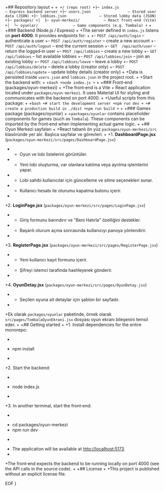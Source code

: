+## Repository layout
+
+```
+/ (repo root)
+├─ index.js                   – Express backend server
+├─ users.json                 – Stored user data (JSON)
+├─ lobbies.json               – Stored lobby data (JSON)
+├─ packages/
+│  ├─ oyun-merkezi/           – React front‑end (Vite)
+│  └─ oyunlar/                – Game components (e.g. Tombala)
+```
+
+### Backend (Node.js / Express)
+
+The server defined in `index.js` listens on **port 4000**.  It provides endpoints for:
+
+- `POST /api/auth/login` – authenticate a user
+- `POST /api/auth/register` – create a new account
+- `POST /api/auth/logout` – end the current session
+- `GET  /api/auth/user` – return the logged‑in user
+- `POST /api/lobbies` – create a new lobby
+- `GET  /api/lobbies` – list available lobbies
+- `POST /api/lobbies/join` – join an existing lobby
+- `POST /api/lobbies/leave` – leave a lobby
+- `POST /api/lobbies/delete` – delete a lobby (creator only)
+- `POST /api/lobbies/update` – update lobby details (creator only)
+
+Data is persisted inside `users.json` and `lobbies.json` in the project root.
+
+Start the backend with:
+
+```bash
+node index.js
+```
+
+### Front‑end (packages/oyun-merkezi)
+
+The front‑end is a Vite + React application located under `packages/oyun-merkezi`.  It uses Material UI for styling and communicates with the backend on port 4000.
+
+Useful scripts from this package:
+
+```bash
+# start the development server
+npm run dev
+
+# create a production build in ./dist
+npm run build
+```
+
+### Games package (packages/oyunlar)
+
+`packages/oyunlar` contains placeholder components for games (such as `Tombala`).  These components can be imported by the front‑end when implementing actual game logic.
+
+## Oyun Merkezi sayfaları
+
+React tabanlı ön yüz `packages/oyun-merkezi/src` klasöründe yer alır. Başlıca sayfalar ve görevleri:
+
+1. **DashboardPage.jsx** (`packages/oyun-merkezi/src/pages/DashboardPage.jsx`)
+   - Oyun ve lobi listelerini görüntüler.
+   - Yeni lobi oluşturma, var olanlara katılma veya ayrılma işlemlerini yapar.
+   - Lobi sahibi kullanıcılar için güncelleme ve silme seçenekleri sunar.
+   - Kullanıcı hesabı ile oturumu kapatma butonu içerir.
+
+2. **LoginPage.jsx** (`packages/oyun-merkezi/src/pages/LoginPage.jsx`)
+   - Giriş formunu barındırır ve "Beni Hatırla" özelliğini destekler.
+   - Başarılı oturum açma sonrasında kullanıcıyı panoya yönlendirir.
+
+3. **RegisterPage.jsx** (`packages/oyun-merkezi/src/pages/RegisterPage.jsx`)
+   - Yeni kullanıcı kayıt formunu içerir.
+   - Şifreyi istemci tarafında hashleyerek gönderir.
+
+4. **OyunDetay.jsx** (`packages/oyun-merkezi/src/pages/OyunDetay.jsx`)
+   - Seçilen oyuna ait detaylar için şablon bir sayfadır.
+
+Ek olarak `packages/oyunlar` paketinde, örnek olarak `src/pages/TombalaOyunEkrani.jsx` dosyası oyun ekranı bileşenini temsil eder.
+
+## Getting started
+
+1. Install dependencies for the entire monorepo:
+   ```bash
+   npm install
+   ```
+2. Start the backend:
+   ```bash
+   node index.js
+   ```
+3. In another terminal, start the front‑end:
+   ```bash
+   cd packages/oyun-merkezi
+   npm run dev
+   ```
+   The application will be available at <http://localhost:5173>.
+
+The front‑end expects the backend to be running locally on port 4000 (see the API calls in the source code).
+
+## License
+
+This project is published without an explicit license file.
 
EOF
)
